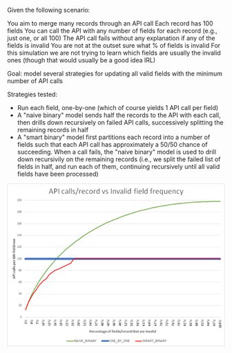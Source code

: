 Given the following scenario: 

You aim to merge many records through an API call
Each record has 100 fields
You can call the API with any number of fields for each record (e.g., just one, or all 100)
The API call fails without any explanation if any of the fields is invalid
You are not at the outset sure what % of fields is invalid
For this simulation we are not trying to learn which fields are usually the invalid ones (though that would usually be a good idea IRL)

Goal: model several strategies for updating all valid fields with the minimum number of API calls

Strategies tested:
- Run each field, one-by-one (which of course yields 1 API call per field)
- A "naive binary" model  sends half the records to the API with each call, then drills down recursively on failed API calls, successively splitting the remaining records in half
- A "smart binary" model first partitions each record into a number of fields such that each API call has approximately a 50/50 chance of succeeding. When a call fails, the "naive binary" model is used to drill down recursivily on the remaining records (i.e., we split the failed list of fields in half, and run each of them, continuing recursively until all valid fields have been processed)

![Results](sim_chart.png)
